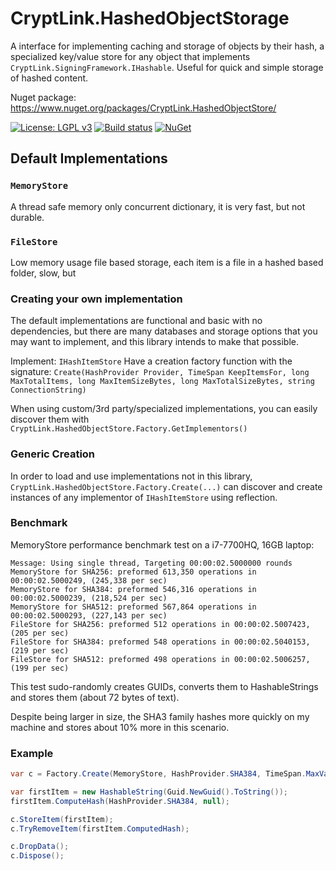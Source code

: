 ﻿# CryptLink.HashedObjectStorage
A interface for implementing caching and storage of objects by their hash, a specialized key/value store for any object that implements `CryptLink.SigningFramework.IHashable`. Useful for quick and simple storage of hashed content.

Nuget package: https://www.nuget.org/packages/CryptLink.HashedObjectStore/

[![License: LGPL v3](https://img.shields.io/badge/License-LGPL%20v3-blue.svg)](https://www.gnu.org/licenses/lgpl-3.0)
[![Build status](https://ci.appveyor.com/api/projects/status/h8d84kts2phy4wvj?svg=true)](https://ci.appveyor.com/project/CryptLink/hashedobjectstorage)
[![NuGet](https://img.shields.io/nuget/v/CryptLink.HashedObjectStore.svg)](https://www.nuget.org/packages/CryptLink.HashedObjectStore/)

## Default Implementations

### `MemoryStore`
A thread safe memory only concurrent dictionary, it is very fast, but not durable. 

### `FileStore`
Low memory usage file based storage, each item is a file in a hashed based folder, slow, but 

### Creating your own implementation
The default implementations are functional and basic with no dependencies, but there are many databases and storage options that you may want to implement, and this library intends to make that possible.

Implement: `IHashItemStore`
Have a creation factory function with the signature: `Create(HashProvider Provider, TimeSpan KeepItemsFor, long MaxTotalItems, long MaxItemSizeBytes, long MaxTotalSizeBytes, string ConnectionString)`

When using custom/3rd party/specialized implementations, you can easily discover them with `CryptLink.HashedObjectStore.Factory.GetImplementors()`

### Generic Creation
In order to load and use implementations not in this library, `CryptLink.HashedObjectStore.Factory.Create(...)` can discover and create instances of any implementor of `IHashItemStore` using reflection.

### Benchmark
MemoryStore performance benchmark test on a i7-7700HQ, 16GB laptop:

```
Message: Using single thread, Targeting 00:00:02.5000000 rounds
MemoryStore for SHA256: preformed 613,350 operations in 00:00:02.5000249, (245,338 per sec)
MemoryStore for SHA384: preformed 546,316 operations in 00:00:02.5000239, (218,524 per sec)
MemoryStore for SHA512: preformed 567,864 operations in 00:00:02.5000293, (227,143 per sec)
FileStore for SHA256: preformed 512 operations in 00:00:02.5007423, (205 per sec)
FileStore for SHA384: preformed 548 operations in 00:00:02.5040153, (219 per sec)
FileStore for SHA512: preformed 498 operations in 00:00:02.5006257, (199 per sec)
```

This test sudo-randomly creates GUIDs, converts them to HashableStrings and stores them (about 72 bytes of text).

Despite being larger in size, the SHA3 family hashes more quickly on my machine and stores about 10% more in this scenario.

### Example
``` C#
var c = Factory.Create(MemoryStore, HashProvider.SHA384, TimeSpan.MaxValue, int.MaxValue, long.MaxValue, long.MaxValue);

var firstItem = new HashableString(Guid.NewGuid().ToString());
firstItem.ComputeHash(HashProvider.SHA384, null);

c.StoreItem(firstItem);
c.TryRemoveItem(firstItem.ComputedHash);

c.DropData();
c.Dispose();

```